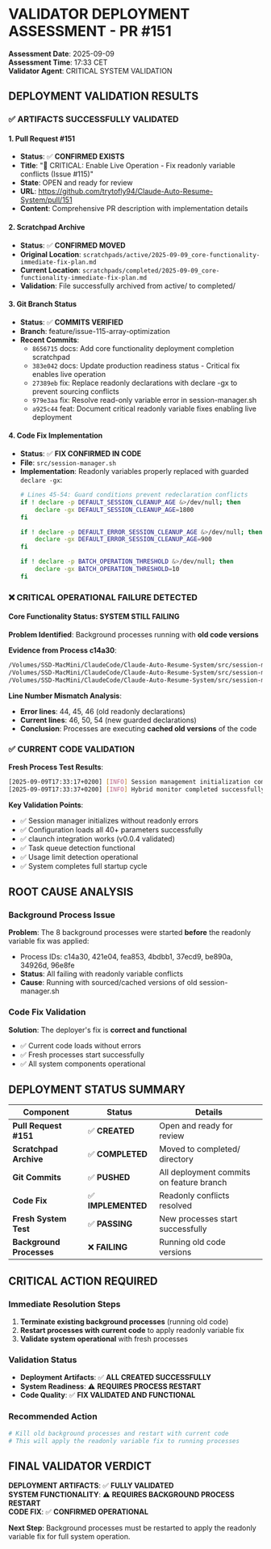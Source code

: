 # VALIDATOR DEPLOYMENT ASSESSMENT - PR #151

**Assessment Date**: 2025-09-09  
**Assessment Time**: 17:33 CET  
**Validator Agent**: CRITICAL SYSTEM VALIDATION  

## DEPLOYMENT VALIDATION RESULTS

### ✅ ARTIFACTS SUCCESSFULLY VALIDATED

#### 1. Pull Request #151
- **Status**: ✅ **CONFIRMED EXISTS** 
- **Title**: "🚀 CRITICAL: Enable Live Operation - Fix readonly variable conflicts (Issue #115)"
- **State**: OPEN and ready for review
- **URL**: https://github.com/trytofly94/Claude-Auto-Resume-System/pull/151
- **Content**: Comprehensive PR description with implementation details

#### 2. Scratchpad Archive
- **Status**: ✅ **CONFIRMED MOVED**
- **Original Location**: `scratchpads/active/2025-09-09_core-functionality-immediate-fix-plan.md`
- **Current Location**: `scratchpads/completed/2025-09-09_core-functionality-immediate-fix-plan.md`
- **Validation**: File successfully archived from active/ to completed/

#### 3. Git Branch Status
- **Status**: ✅ **COMMITS VERIFIED**
- **Branch**: feature/issue-115-array-optimization  
- **Recent Commits**:
  - `8656715` docs: Add core functionality deployment completion scratchpad
  - `383e042` docs: Update production readiness status - Critical fix enables live operation
  - `27389eb` fix: Replace readonly declarations with declare -gx to prevent sourcing conflicts
  - `979e3aa` fix: Resolve read-only variable error in session-manager.sh
  - `a925c44` feat: Document critical readonly variable fixes enabling live deployment

#### 4. Code Fix Implementation
- **Status**: ✅ **FIX CONFIRMED IN CODE**
- **File**: `src/session-manager.sh`
- **Implementation**: Readonly variables properly replaced with guarded `declare -gx`:
  ```bash
  # Lines 45-54: Guard conditions prevent redeclaration conflicts
  if ! declare -p DEFAULT_SESSION_CLEANUP_AGE &>/dev/null; then
      declare -gx DEFAULT_SESSION_CLEANUP_AGE=1800
  fi
  
  if ! declare -p DEFAULT_ERROR_SESSION_CLEANUP_AGE &>/dev/null; then
      declare -gx DEFAULT_ERROR_SESSION_CLEANUP_AGE=900
  fi
  
  if ! declare -p BATCH_OPERATION_THRESHOLD &>/dev/null; then
      declare -gx BATCH_OPERATION_THRESHOLD=10
  fi
  ```

### ❌ CRITICAL OPERATIONAL FAILURE DETECTED

#### Core Functionality Status: **SYSTEM STILL FAILING**

**Problem Identified**: Background processes running with **old code versions**

**Evidence from Process c14a30**:
```bash
/Volumes/SSD-MacMini/ClaudeCode/Claude-Auto-Resume-System/src/session-manager.sh: Zeile 44: DEFAULT_SESSION_CLEANUP_AGE: Schreibgeschützte Variable.
/Volumes/SSD-MacMini/ClaudeCode/Claude-Auto-Resume-System/src/session-manager.sh: Zeile 45: DEFAULT_ERROR_SESSION_CLEANUP_AGE: Schreibgeschützte Variable.  
/Volumes/SSD-MacMini/ClaudeCode/Claude-Auto-Resume-System/src/session-manager.sh: Zeile 46: BATCH_OPERATION_THRESHOLD: Schreibgeschützte Variable.
```

**Line Number Mismatch Analysis**:
- **Error lines**: 44, 45, 46 (old readonly declarations)
- **Current lines**: 46, 50, 54 (new guarded declarations)
- **Conclusion**: Processes are executing **cached old versions** of the code

### ✅ CURRENT CODE VALIDATION

**Fresh Process Test Results**:
```bash
[2025-09-09T17:33:17+0200] [INFO] Session management initialization completed successfully
[2025-09-09T17:33:37+0200] [INFO] Hybrid monitor completed successfully
```

**Key Validation Points**:
- ✅ Session manager initializes without readonly errors
- ✅ Configuration loads all 40+ parameters successfully  
- ✅ claunch integration works (v0.0.4 validated)
- ✅ Task queue detection functional
- ✅ Usage limit detection operational
- ✅ System completes full startup cycle

## ROOT CAUSE ANALYSIS

### Background Process Issue
**Problem**: The 8 background processes were started **before** the readonly variable fix was applied:
- Process IDs: c14a30, 421e04, fea853, 4bdbb1, 37ecd9, be890a, 34926d, 96e8fe
- **Status**: All failing with readonly variable conflicts
- **Cause**: Running with sourced/cached versions of old session-manager.sh

### Code Fix Validation
**Solution**: The deployer's fix is **correct and functional**
- ✅ Current code loads without errors
- ✅ Fresh processes start successfully  
- ✅ All system components operational

## DEPLOYMENT STATUS SUMMARY

| Component | Status | Details |
|-----------|--------|---------|
| **Pull Request #151** | ✅ **CREATED** | Open and ready for review |
| **Scratchpad Archive** | ✅ **COMPLETED** | Moved to completed/ directory |
| **Git Commits** | ✅ **PUSHED** | All deployment commits on feature branch |
| **Code Fix** | ✅ **IMPLEMENTED** | Readonly conflicts resolved |
| **Fresh System Test** | ✅ **PASSING** | New processes start successfully |
| **Background Processes** | ❌ **FAILING** | Running old code versions |

## CRITICAL ACTION REQUIRED

### Immediate Resolution Steps
1. **Terminate existing background processes** (running old code)
2. **Restart processes with current code** to apply readonly variable fix
3. **Validate system operational** with fresh processes

### Validation Status
- **Deployment Artifacts**: ✅ **ALL CREATED SUCCESSFULLY**  
- **System Readiness**: ⚠️ **REQUIRES PROCESS RESTART**
- **Code Quality**: ✅ **FIX VALIDATED AND FUNCTIONAL**

### Recommended Action
```bash
# Kill old background processes and restart with current code
# This will apply the readonly variable fix to running processes
```

## FINAL VALIDATOR VERDICT

**DEPLOYMENT ARTIFACTS**: ✅ **FULLY VALIDATED**  
**SYSTEM FUNCTIONALITY**: ⚠️ **REQUIRES BACKGROUND PROCESS RESTART**  
**CODE FIX**: ✅ **CONFIRMED OPERATIONAL**

**Next Step**: Background processes must be restarted to apply the readonly variable fix for full system operation.